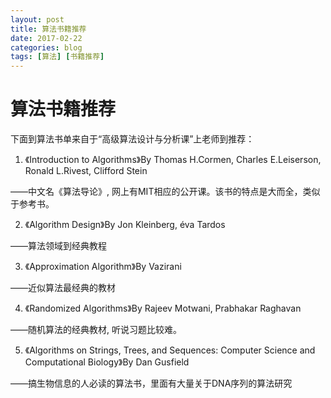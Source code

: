 ```yaml
---
layout: post
title: 算法书籍推荐
date: 2017-02-22
categories: blog
tags: [算法] [书籍推荐]
---
```

# 算法书籍推荐

下面到算法书单来自于“高级算法设计与分析课”上老师到推荐：

1. 《Introduction to Algorithms》By Thomas H.Cormen, Charles E.Leiserson, Ronald L.Rivest, Clifford Stein

——中文名《算法导论》, 网上有MIT相应的公开课。该书的特点是大而全，类似于参考书。

2. 《Algorithm Design》By Jon Kleinberg, éva Tardos

——算法领域到经典教程

3. 《Approximation Algorithm》By Vazirani 

——近似算法最经典的教材

4. 《Randomized Algorithms》By Rajeev Motwani, Prabhakar Raghavan

——随机算法的经典教材, 听说习题比较难。

5. 《Algorithms on Strings, Trees, and Sequences: Computer Science and Computational Biology》By Dan Gusfield

——搞生物信息的人必读的算法书，里面有大量关于DNA序列的算法研究
